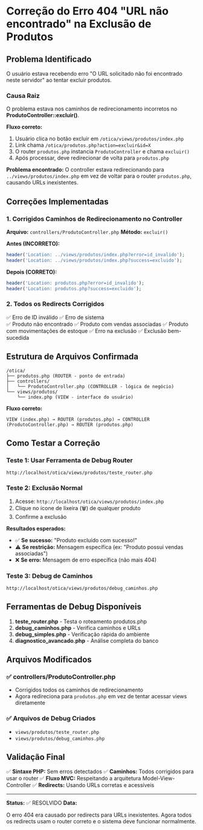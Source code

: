 # Correção do Erro 404 "URL não encontrado" na Exclusão de Produtos

## Problema Identificado
O usuário estava recebendo erro "O URL solicitado não foi encontrado neste servidor" ao tentar excluir produtos.

### Causa Raiz
O problema estava nos caminhos de redirecionamento incorretos no **ProdutoController::excluir()**.

**Fluxo correto:**
1. Usuário clica no botão excluir em `/otica/views/produtos/index.php`
2. Link chama `/otica/produtos.php?action=excluir&id=X`
3. O router `produtos.php` instancia `ProdutoController` e chama `excluir()`
4. Após processar, deve redirecionar de volta para `produtos.php`

**Problema encontrado:**
O controller estava redirecionando para `../views/produtos/index.php` em vez de voltar para o router `produtos.php`, causando URLs inexistentes.

## Correções Implementadas

### 1. Corrigidos Caminhos de Redirecionamento no Controller
**Arquivo:** `controllers/ProdutoController.php`
**Método:** `excluir()`

**Antes (INCORRETO):**
```php
header('Location: ../views/produtos/index.php?error=id_invalido');
header('Location: ../views/produtos/index.php?success=excluido');
```

**Depois (CORRETO):**
```php
header('Location: produtos.php?error=id_invalido');
header('Location: produtos.php?success=excluido');
```

### 2. Todos os Redirects Corrigidos
✅ Erro de ID inválido
✅ Erro de sistema  
✅ Produto não encontrado
✅ Produto com vendas associadas
✅ Produto com movimentações de estoque
✅ Erro na exclusão
✅ Exclusão bem-sucedida

## Estrutura de Arquivos Confirmada

```
/otica/
├── produtos.php (ROUTER - ponto de entrada)
├── controllers/
│   └── ProdutoController.php (CONTROLLER - lógica de negócio)
└── views/produtos/
    └── index.php (VIEW - interface do usuário)
```

**Fluxo correto:**
```
VIEW (index.php) → ROUTER (produtos.php) → CONTROLLER (ProdutoController.php) → ROUTER (produtos.php)
```

## Como Testar a Correção

### Teste 1: Usar Ferramenta de Debug Router
```
http://localhost/otica/views/produtos/teste_router.php
```

### Teste 2: Exclusão Normal  
1. Acesse: `http://localhost/otica/views/produtos/index.php`
2. Clique no ícone de lixeira (🗑️) de qualquer produto
3. Confirme a exclusão

**Resultados esperados:**
- ✅ **Se sucesso:** "Produto excluído com sucesso!"
- ⚠️ **Se restrição:** Mensagem específica (ex: "Produto possui vendas associadas")
- ❌ **Se erro:** Mensagem de erro específica (não mais 404)

### Teste 3: Debug de Caminhos
```
http://localhost/otica/views/produtos/debug_caminhos.php
```

## Ferramentas de Debug Disponíveis

1. **teste_router.php** - Testa o roteamento produtos.php
2. **debug_caminhos.php** - Verifica caminhos e URLs
3. **debug_simples.php** - Verificação rápida do ambiente
4. **diagnostico_avancado.php** - Análise completa do banco

## Arquivos Modificados

### ✅ controllers/ProdutoController.php
- Corrigidos todos os caminhos de redirecionamento
- Agora redireciona para `produtos.php` em vez de tentar acessar views diretamente

### ✅ Arquivos de Debug Criados
- `views/produtos/teste_router.php`
- `views/produtos/debug_caminhos.php`  

## Validação Final

✅ **Sintaxe PHP:** Sem erros detectados
✅ **Caminhos:** Todos corrigidos para usar o router
✅ **Fluxo MVC:** Respeitando a arquitetura Model-View-Controller
✅ **Redirects:** Usando URLs corretas e acessíveis

---

**Status:** ✅ RESOLVIDO
**Data:** <?= date('Y-m-d H:i:s') ?>

O erro 404 era causado por redirects para URLs inexistentes. Agora todos os redirects usam o router correto e o sistema deve funcionar normalmente.